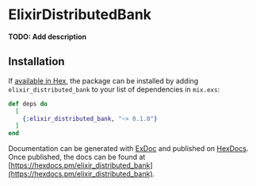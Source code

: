 # ElixirDistributedBank

**TODO: Add description**

## Installation

If [available in Hex](https://hex.pm/docs/publish), the package can be installed
by adding `elixir_distributed_bank` to your list of dependencies in `mix.exs`:

```elixir
def deps do
  [
    {:elixir_distributed_bank, "~> 0.1.0"}
  ]
end
```

Documentation can be generated with [ExDoc](https://github.com/elixir-lang/ex_doc)
and published on [HexDocs](https://hexdocs.pm). Once published, the docs can
be found at [https://hexdocs.pm/elixir_distributed_bank](https://hexdocs.pm/elixir_distributed_bank).


